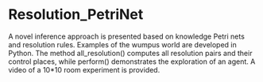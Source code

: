 # Resolution_PetriNet
A novel inference approach is presented based on knowledge Petri nets and resolution rules.
Examples of the wumpus world are developed in Python. 
The method all_resolution() computes all resolution pairs and their control places, while perform() demonstrates the exploration of an agent. 
A video of a 10*10 room experiment is provided.
